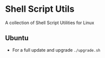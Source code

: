 # Shell Script Utils

A collection of Shell Script Utilities for Linux

## Ubuntu
- For a full update and upgrade `./upgrade.sh`

